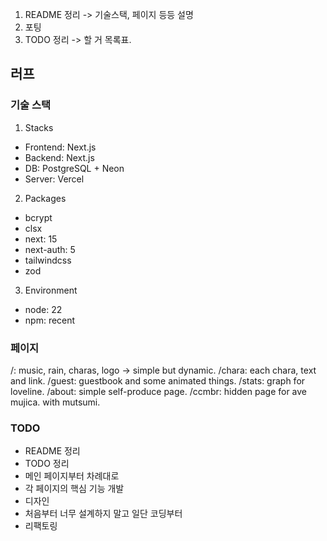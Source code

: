 1. README 정리 -> 기술스택, 페이지 등등 설명
2. 포팅
3. TODO 정리 -> 할 거 목록표.

## 러프
### 기술 스택
1. Stacks
- Frontend: Next.js
- Backend: Next.js
- DB: PostgreSQL + Neon
- Server: Vercel

2. Packages
- bcrypt
- clsx
- next: 15
- next-auth: 5
- tailwindcss
- zod

3. Environment
- node: 22
- npm: recent

### 페이지
/: music, rain, charas, logo -> simple but dynamic.
/chara: each chara, text and link.
/guest: guestbook and some animated things.
/stats: graph for loveline.
/about: simple self-produce page.
/ccmbr: hidden page for ave mujica. with mutsumi.

### TODO
- README 정리
- TODO 정리
- 메인 페이지부터 차례대로
- 각 페이지의 핵심 기능 개발
- 디자인
- 처음부터 너무 설계하지 말고 일단 코딩부터
- 리팩토링